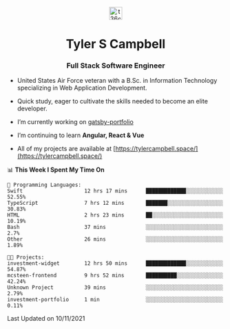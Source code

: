 <p align="center">
<a href="https://www.linkedin.com/in/t36campbell" target="blank"><img align="center" src="https://ik.imagekit.io/t36campbell/Portfolio/linkedin.png.original_m8bbGgPh6.png" alt="t36campbell" height="30" width="30" /></a>
</p>
<h1 align="center">Tyler S Campbell</h1>
<h3 align="center">Full Stack Software Engineer</h3>

* United States Air Force veteran with a B.Sc. in Information Technology specializing in Web Application Development. 

* Quick study, eager to cultivate the skills needed to become an elite developer.

* I’m currently working on [gatsby-portfolio](https://github.com/t36campbell/gatsby-portfolio)

* I’m continuing to learn **Angular, React & Vue**

* All of my projects are available at [https://tylercampbell.space/](https://tylercampbell.space/)

<!--START_SECTION:waka-->
📊 **This Week I Spent My Time On** 

```text
💬 Programming Languages: 
Swift                    12 hrs 17 mins      █████████████░░░░░░░░░░░░   52.55% 
TypeScript               7 hrs 12 mins       ███████░░░░░░░░░░░░░░░░░░   30.83% 
HTML                     2 hrs 23 mins       ██░░░░░░░░░░░░░░░░░░░░░░░   10.19% 
Bash                     37 mins             ░░░░░░░░░░░░░░░░░░░░░░░░░   2.7% 
Other                    26 mins             ░░░░░░░░░░░░░░░░░░░░░░░░░   1.89%

🐱‍💻 Projects: 
investment-widget        12 hrs 50 mins      █████████████░░░░░░░░░░░░   54.87% 
mcsteen-frontend         9 hrs 52 mins       ██████████░░░░░░░░░░░░░░░   42.24% 
Unknown Project          39 mins             ░░░░░░░░░░░░░░░░░░░░░░░░░   2.79% 
investment-portfolio     1 min               ░░░░░░░░░░░░░░░░░░░░░░░░░   0.11%

```


 Last Updated on 10/11/2021
<!--END_SECTION:waka-->
